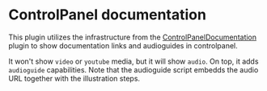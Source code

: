 # ControlPanel documentation

This plugin utilizes the infrastructure from the [ControlPanelDocumentation](https://web.liferay.com/marketplace/-/mp/application/170064253) plugin to show documentation links and audioguides in controlpanel.

It won't show `video` or `youtube` media, but it will show `audio`.
On top, it adds `audioguide` capabilities. Note that the audioguide script embedds the audio URL together with the illustration steps.

